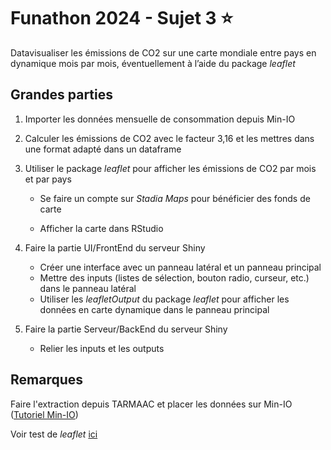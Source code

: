 # Funathon 2024 - Sujet 3 :star:

Datavisualiser les émissions de CO2 sur une carte mondiale entre pays en dynamique mois par mois, éventuellement à l’aide du package _leaflet_

## Grandes parties

1. Importer les données mensuelle de consommation depuis Min-IO

2. Calculer les émissions de CO2 avec le facteur 3,16 et les mettres dans une format adapté dans un dataframe

3. Utiliser le package _leaflet_ pour afficher les émissions de CO2 par mois et par pays

   - Se faire un compte sur _Stadia Maps_ pour bénéficier des fonds de carte

   - Afficher la carte dans RStudio

4. Faire la partie UI/FrontEnd du serveur Shiny
   - Créer une interface avec un panneau latéral et un panneau principal
   - Mettre des inputs (listes de sélection, bouton radio, curseur, etc.) dans le panneau latéral 
   - Utiliser les _leafletOutput_ du package _leaflet_ pour afficher les données en carte dynamique dans le panneau principal

5. Faire la partie Serveur/BackEnd du serveur Shiny
   - Relier les inputs et les outputs

## Remarques

Faire l'extraction depuis TARMAAC et placer les données sur Min-IO ([Tutoriel Min-IO](https://inseefrlab.github.io/docs.sspcloud.fr/docs/fr/storage.html))

Voir test de _leaflet_ [ici](https://github.com/ThomLecha/TestDeDataVisualisation)
